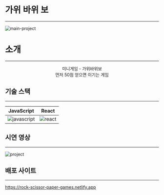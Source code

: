 # 가위 바위 보
---
![main-project](https://github.com/Junseong0112/mini-games/assets/108931006/42317c6e-103d-43ea-8d7c-2ec5aecd746a)

# 소개
---
<p align = "center">
  미니게임 - 가위바위보
  <br>
  먼저 50점 얻으면 이기는 게임
</p>

## 기술 스택
---
| JavaScript |   React  |
| :--------: | :------: |
|   ![javascript](https://github.com/Junseong0112/mini-games/assets/108931006/bc682460-d9fb-4849-b3df-4698b65f2bab)    | ![react](https://github.com/Junseong0112/mini-games/assets/108931006/7516e828-9677-4cf6-9323-b481cd9ed9df) |

## 시연 영상
---
![project](https://github.com/Junseong0112/mini-games/assets/108931006/ea54ea99-2b5c-4d53-b008-a6e94c0b65d0)

## 배포 사이트
---
<https://rock-scissor-paper-games.netlify.app>
